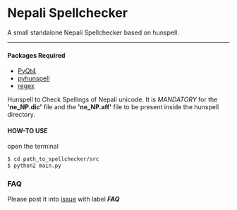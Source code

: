 # Nepali Spellchecker

A small standalone Nepali Spellchecker based on hunspell.

---

#### Packages Required

 - [PyQt4][qt4]
 - [pyhunspell][pyhunspell]
 - [regex][regex]

Hunspell to Check Spellings of Nepali unicode.
It is *MANDATORY* for the **'ne_NP.dic'** file and the **'ne_NP.aff'** file to be present inside the hunspell directory.

#### HOW-TO USE

open the terminal

```bash
$ cd path_to_spellchecker/src
$ python2 main.py
```

### FAQ

Please post it into [issue][issue] with label ***FAQ***

[issue]: https://github.com/akshaylb/nepali-spellchecker-v2/issues/new
[qt4]: http://www.riverbankcomputing.com/software/pyqt/download
[pyhunspell]: https://github.com/akshaylb/nepali-spellchecker-v2/tree/master/pyhunspell
[regex]: https://pypi.python.org/pypi/regex
